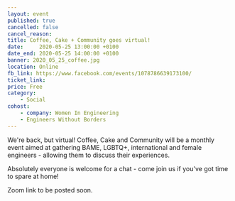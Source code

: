 ```yaml
---
layout: event
published: true
cancelled: false
cancel_reason:
title: Coffee, Cake + Community goes virtual!
date:     2020-05-25 13:00:00 +0100
date_end: 2020-05-25 14:00:00 +0100
banner: 2020_05_25_coffee.jpg
location: Online
fb_link: https://www.facebook.com/events/1078786639173100/
ticket_link:
price: Free
category:
    - Social
cohost:
    - company: Women In Engineering
    - Engineers Without Borders
---
```


We're back, but virtual! Coffee, Cake and Community will be a monthly event aimed at gathering BAME, LGBTQ+, international and female engineers - allowing them to discuss their experiences. 

Absolutely everyone is welcome for a chat - come join us if you've got time to spare at home! 

Zoom link to be posted soon. 
